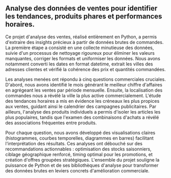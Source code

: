 Analyse des données de ventes pour identifier les tendances, produits phares et performances horaires.
-------------------------------------------------------------------------------------------------------

Ce projet d'analyse des ventes, réalisé entièrement en Python, a permis d'extraire des insights précieux à partir de données brutes de commandes. La première étape a consisté en une collecte minutieuse des données, suivie d'un processus de nettoyage rigoureux pour éliminer les valeurs manquantes, corriger les formats et uniformiser les données. Nous avons notamment converti les dates en format datetime, extrait les villes des adresses clientes et vérifié la cohérence des prix et quantités commandées.

Les analyses menées ont répondu à cinq questions commerciales cruciales. D'abord, nous avons identifié le mois générant le meilleur chiffre d'affaires en agrégeant les ventes par période mensuelle. Ensuite, la localisation des commandes nous a révélé la ville la plus active commercialement. L'étude des tendances horaires a mis en évidence les créneaux les plus propices aux ventes, guidant ainsi le calendrier des campagnes publicitaires. Par ailleurs, l'analyse des produits individuels a permis d'isoler les articles les plus populaires, tandis que l'examen des combinaisons d'achats a révélé des associations fréquentes entre produits.

Pour chaque question, nous avons développé des visualisations claires (histogrammes, courbes temporelles, diagrammes en barres) facilitant l'interprétation des résultats. Ces analyses ont débouché sur des recommandations actionnables : optimisation des stocks saisonniers, ciblage géographique renforcé, timing optimal pour les promotions, et création d'offres groupées stratégiques. L'ensemble du projet souligne la puissance de Python et de ses bibliothèques d'analyse pour transformer des données brutes en leviers concrets d'amélioration commerciale.


